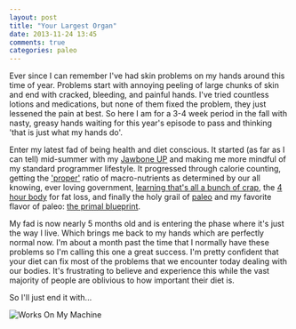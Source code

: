 ```yaml
---
layout: post
title: "Your Largest Organ"
date: 2013-11-24 13:45
comments: true
categories: paleo
---
```


Ever since I can remember I've had skin problems on my hands around this time of year. Problems start with annoying peeling of large chunks of skin and end with cracked, bleeding, and painful hands. I've tried countless lotions and medications, but none of them fixed the problem, they just lessened the pain at best. So here I am for a 3-4 week period in the fall with nasty, greasy hands waiting for this year's episode to pass and thinking 'that is just what my hands do'.

Enter my latest fad of being health and diet conscious. It started (as far as I can tell) mid-summer with my [Jawbone UP](http://jawbone.com/store/buy/up) and making me more mindful of my standard programmer lifestyle. It progressed through calorie counting, getting the ['proper'](http://www.choosemyplate.gov/) ratio of macro-nutrients as determined by our all knowing, ever loving government, [learning that's all a bunch of crap](http://www.amazon.com/Good-Calories-Bad-Challenging-Conventional/dp/1400040787), the [4 hour body](http://fourhourbody.com/) for fat loss, and finally the holy grail of [paleo](http://thepaleodiet.com/) and my favorite flavor of paleo: [the primal blueprint](http://primalblueprint.com/pages/What-We-Do.html).

My fad is now nearly 5 months old and is entering the phase where it's just the way I live. Which brings me back to my hands which are perfectly normal now. I'm about a month past the time that I normally have these problems so I'm calling this one a great success. I'm pretty confident that your diet can fix most of the problems that we encounter today dealing with our bodies. It's frustrating to believe and experience this while the vast majority of people are oblivious to how important their diet is.

So I'll just end it with...

![Works On My Machine](https://dl.dropboxusercontent.com/u/2144189/blog/womm.png)
